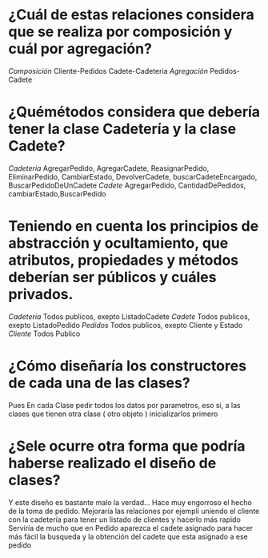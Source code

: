 # ¿Cuál de estas relaciones considera que se realiza por composición y cuál por agregación?
*Composición*
Cliente-Pedidos
Cadete-Cadeteria 
*Agregación*
Pedidos-Cadete

# ¿Quémétodos considera que debería tener la clase Cadetería y la clase Cadete?
*Cadeteria*
AgregarPedido, AgregarCadete, ReasignarPedido, EliminarPedido, CambiarEstado, DevolverCadete, buscarCadeteEncargado, BuscarPedidoDeUnCadete
*Cadete*
AgregarPedido, CantidadDePedidos, cambiarEstado,BuscarPedido

# Teniendo en cuenta los principios de abstracción y ocultamiento, que atributos, propiedades y métodos deberían ser públicos y cuáles privados.
*Cadeteria*
Todos publicos, exepto ListadoCadete
*Cadete*
Todos publicos, exepto ListadoPedido
*Pedidos*
Todos publicos, exepto Cliente y Estado
*Cliente*
Todos Publico

# ¿Cómo diseñaría los constructores de cada una de las clases?
Pues En cada Clase pedir todos los datos por parametros, eso si, a las clases que tienen otra clase ( otro objeto ) inicializarlos primero

# ¿Sele ocurre otra forma que podría haberse realizado el diseño de clases?
Y este diseño es bastante malo la verdad... Hace muy engorroso el hecho de la toma de pedido. Mejoraría las relaciones por ejempli uniendo el cliente con la cadetería para tener un listado de clientes y hacerlo más rapido
Serviría de mucho que en Pedido aparezca el cadete asignado para hacer más fácil la busqueda y la obtención del cadete que esta asignado a ese pedido